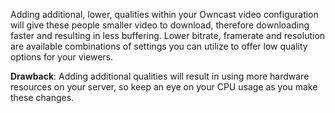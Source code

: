 Adding additional, lower, qualities within your Owncast video configuration will give these people smaller video to download, therefore downloading faster and resulting in less buffering. Lower bitrate, framerate and resolution are available combinations of settings you can utilize to offer low quality options for your viewers.

**Drawback**: Adding additional qualities will result in using more hardware resources on your server, so keep an eye on your CPU usage as you make these changes.
